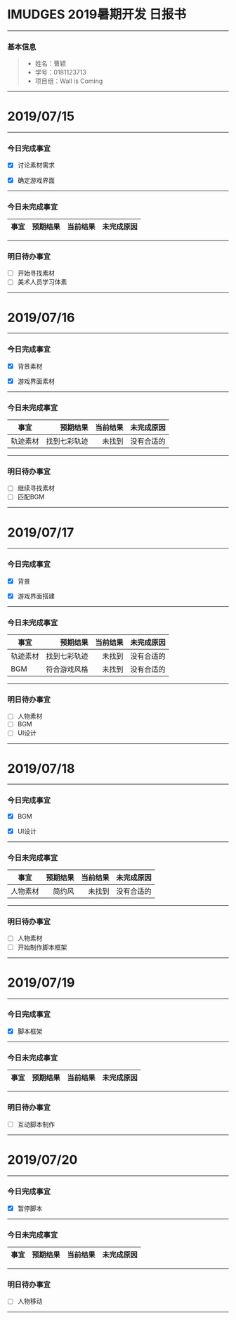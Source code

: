 # IMUDGES 2019暑期开发 日报书
-------


### 基本信息
> * 姓名：曹颖
> * 学号：0181123713
> * 项目组：Wall is Coming

-------


# 2019/07/15

-------

### 今日完成事宜
- [x]  讨论素材需求
- [x]  确定游戏界面


-----
### 今日未完成事宜



| 事宜     |预期结果| 当前结果  | 未完成原因   | 
| --------   | -----:  | -----:  | :----:  |




------
### 明日待办事宜
- [ ] 开始寻找素材
- [ ] 美术人员学习体素
-------

# 2019/07/16

-------

### 今日完成事宜
- [x]  背景素材
- [x]  游戏界面素材


-----
### 今日未完成事宜



| 事宜     |预期结果| 当前结果  | 未完成原因   | 
| --------   | -----:  | -----:  | :----:  |
| 轨迹素材|找到七彩轨迹|未找到|没有合适的|



------
### 明日待办事宜
- [ ] 继续寻找素材
- [ ] 匹配BGM
-------

# 2019/07/17

-------

### 今日完成事宜
- [x]  背景
- [x]  游戏界面搭建


-----
### 今日未完成事宜



| 事宜     |预期结果| 当前结果  | 未完成原因   | 
| --------   | -----:  | -----:  | :----:  |
| 轨迹素材|找到七彩轨迹|未找到|没有合适的|
| BGM|符合游戏风格|未找到|没有合适的|



------
### 明日待办事宜
- [ ] 人物素材
- [ ] BGM
- [ ] UI设计
-------

# 2019/07/18

-------

### 今日完成事宜
- [x]  BGM
- [x]  UI设计


-----
### 今日未完成事宜



| 事宜     |预期结果| 当前结果  | 未完成原因   | 
| --------   | -----:  | -----:  | :----:  |
| 人物素材|简约风|未找到|没有合适的|




------
### 明日待办事宜
- [ ] 人物素材
- [ ] 开始制作脚本框架
-------
# 2019/07/19

-------

### 今日完成事宜
- [x]  脚本框架



-----
### 今日未完成事宜



| 事宜     |预期结果| 当前结果  | 未完成原因   | 
| --------   | -----:  | -----:  | :----:  |





------
### 明日待办事宜
- [ ] 互动脚本制作

-------

# 2019/07/20

-------

### 今日完成事宜
- [x]  暂停脚本



-----
### 今日未完成事宜



| 事宜     |预期结果| 当前结果  | 未完成原因   | 
| --------   | -----:  | -----:  | :----:  |





------
### 明日待办事宜
- [ ] 人物移动

-------
